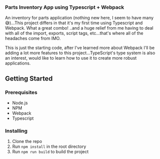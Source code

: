 ### Parts Inventory App using Typescript + Webpack

An inventory for parts application (nothing new here, I seem to have many 😅)...This project differs in that it's my first time using Typescript and Webpack. What a great combo! ..and a huge relief from
me having to deal with all of the import, exports, script tags, etc...that's where all of the headaches come from IMO.

This is just the starting code, after I've learned more about Webpack I'll be adding a lot more features to this project...TypeScript's type system is also an interest, would like to learn how to use it to create more robust applications.

## Getting Started

### Prerequisites

-   Node.js
-   NPM
-   Webpack
-   Typescript

### Installing

1. Clone the repo
2. Run `npm install` in the root directory
3. Run `npm run build` to build the project
